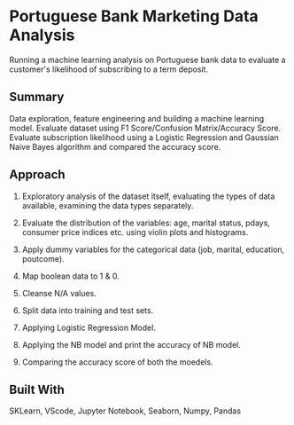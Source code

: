 # Portuguese Bank Marketing Data Analysis

Running a machine learning analysis on Portuguese bank data to evaluate a customer's likelihood of subscribing to a term deposit.

## Summary

Data exploration, feature engineering and building a machine learning model. Evaluate dataset using F1 Score/Confusion Matrix/Accuracy Score. Evaluate subscription likelihood using a Logistic Regression and Gaussian Naive Bayes algorithm and compared the accuracy score.

## Approach

1. Exploratory analysis of the dataset itself, evaluating the types of data available, examining the data types separately.

2. Evaluate the distribution of the variables: age, marital status, pdays, consumer price indices etc. using violin plots and histograms.

3. Apply dummy variables for the categorical data (job, marital, education, poutcome).

4. Map boolean data to 1 & 0.

5. Cleanse N/A values.

6. Split data into training and test sets.

7. Applying Logistic Regression Model.

8. Applying the NB model and print the accuracy of NB model.

9. Comparing the accuracy score of both the moedels.

## Built With

SKLearn, VScode, Jupyter Notebook, Seaborn, Numpy, Pandas

